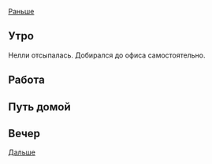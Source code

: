 [Раньше](../06/2021.06.30.md)
## Утро
Нелли отсыпалась. Добирался до офиса самостоятельно.
## Работа
## Путь домой
## Вечер
[Дальше](2021.07.02.md)